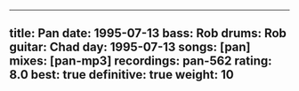 
---
title: Pan
date: 1995-07-13
bass:	Rob
drums:	Rob
guitar:	Chad
day: 1995-07-13
songs: [pan]
mixes: [pan-mp3]
recordings: pan-562
rating: 8.0
best: true
definitive: true
weight: 10
---
